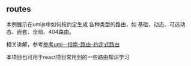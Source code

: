 ## routes

本例展示在umijs中如何按约定生成 各种类型的路由，如 基础、动态、可选动态、嵌套、全局、404路由。

相关讲解，参考[参考umi--指南-路由-约定式路由](https://umijs.org/zh/guide/router.html#%E5%9F%BA%E7%A1%80%E8%B7%AF%E7%94%B1)

本项目也可用于react项目常用到的一些路由知识学习